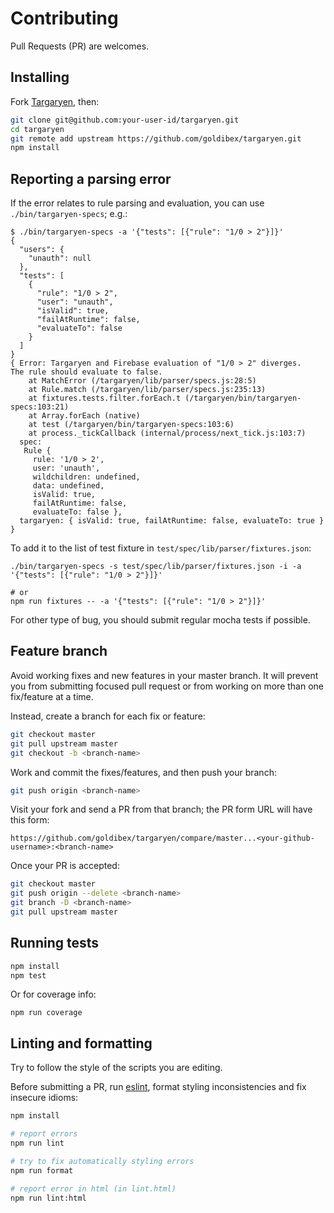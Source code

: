 # Contributing

Pull Requests (PR) are welcomes.

## Installing

Fork [Targaryen], then:

```bash
git clone git@github.com:your-user-id/targaryen.git
cd targaryen
git remote add upstream https://github.com/goldibex/targaryen.git
npm install
```

## Reporting a parsing error

If the error relates to rule parsing and evaluation, you can use
`./bin/targaryen-specs`; e.g.:

```
$ ./bin/targaryen-specs -a '{"tests": [{"rule": "1/0 > 2"}]}'
{
  "users": {
    "unauth": null
  },
  "tests": [
    {
      "rule": "1/0 > 2",
      "user": "unauth",
      "isValid": true,
      "failAtRuntime": false,
      "evaluateTo": false
    }
  ]
}
{ Error: Targaryen and Firebase evaluation of "1/0 > 2" diverges.
The rule should evaluate to false.
    at MatchError (/targaryen/lib/parser/specs.js:28:5)
    at Rule.match (/targaryen/lib/parser/specs.js:235:13)
    at fixtures.tests.filter.forEach.t (/targaryen/bin/targaryen-specs:103:21)
    at Array.forEach (native)
    at test (/targaryen/bin/targaryen-specs:103:6)
    at process._tickCallback (internal/process/next_tick.js:103:7)
  spec:
   Rule {
     rule: '1/0 > 2',
     user: 'unauth',
     wildchildren: undefined,
     data: undefined,
     isValid: true,
     failAtRuntime: false,
     evaluateTo: false },
  targaryen: { isValid: true, failAtRuntime: false, evaluateTo: true } }
```

To add it to the list of test fixture in `test/spec/lib/parser/fixtures.json`:

```
./bin/targaryen-specs -s test/spec/lib/parser/fixtures.json -i -a '{"tests": [{"rule": "1/0 > 2"}]}'

# or
npm run fixtures -- -a '{"tests": [{"rule": "1/0 > 2"}]}'
```

For other type of bug, you should submit regular mocha tests if possible.

## Feature branch

Avoid working fixes and new features in your master branch. It will prevent you
from submitting focused pull request or from working on more than one
fix/feature at a time.

Instead, create a branch for each fix or feature:

```bash
git checkout master
git pull upstream master
git checkout -b <branch-name>
```

Work and commit the fixes/features, and then push your branch:

```bash
git push origin <branch-name>
```

Visit your fork and send a PR from that branch; the PR form URL will have this
form:

    https://github.com/goldibex/targaryen/compare/master...<your-github-username>:<branch-name>

Once your PR is accepted:

```bash
git checkout master
git push origin --delete <branch-name>
git branch -D <branch-name>
git pull upstream master
```

## Running tests

```bash
npm install
npm test
```

Or for coverage info:

```
npm run coverage
```

## Linting and formatting

Try to follow the style of the scripts you are editing.

Before submitting a PR, run [eslint], format styling inconsistencies and fix
insecure idioms:

```bash
npm install

# report errors
npm run lint

# try to fix automatically styling errors
npm run format

# report error in html (in lint.html)
npm run lint:html
```

[targaryen]: https://github.com/goldibex/targaryen
[eslint]: http://eslint.org/
